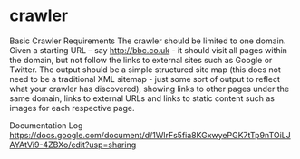 # crawler
Basic Crawler Requirements
The crawler should be limited to one domain. Given a starting URL – say http://bbc.co.uk - it should visit all pages within the domain, but not follow the links to external sites such as Google or Twitter.
The output should be a simple structured site map (this does not need to be a traditional XML sitemap - just some sort of output to reflect what your crawler has discovered), showing links to other pages under the same domain, links to external URLs and links to static content such as images for each respective page.


Documentation Log
https://docs.google.com/document/d/1WlrFs5fia8KGxwyePGK7tTp9nTOiLJAYAtVi9-4ZBXo/edit?usp=sharing
